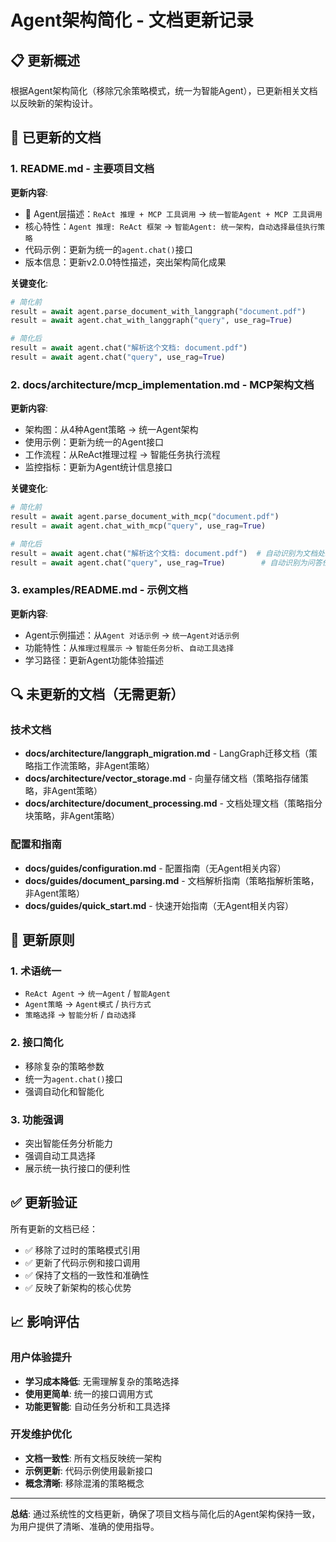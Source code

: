 # Agent架构简化 - 文档更新记录

## 📋 更新概述

根据Agent架构简化（移除冗余策略模式，统一为智能Agent），已更新相关文档以反映新的架构设计。

## 📝 已更新的文档

### 1. **README.md** - 主要项目文档
**更新内容**:
- 🤖 Agent层描述：`ReAct 推理 + MCP 工具调用` → `统一智能Agent + MCP 工具调用`
- 核心特性：`Agent 推理: ReAct 框架` → `智能Agent: 统一架构，自动选择最佳执行策略`
- 代码示例：更新为统一的`agent.chat()`接口
- 版本信息：更新v2.0.0特性描述，突出架构简化成果

**关键变化**:
```python
# 简化前
result = await agent.parse_document_with_langgraph("document.pdf")
result = await agent.chat_with_langgraph("query", use_rag=True)

# 简化后  
result = await agent.chat("解析这个文档: document.pdf")
result = await agent.chat("query", use_rag=True)
```

### 2. **docs/architecture/mcp_implementation.md** - MCP架构文档
**更新内容**:
- 架构图：从4种Agent策略 → 统一Agent架构
- 使用示例：更新为统一的Agent接口
- 工作流程：从ReAct推理过程 → 智能任务执行流程
- 监控指标：更新为Agent统计信息接口

**关键变化**:
```python
# 简化前
result = await agent.parse_document_with_mcp("document.pdf")
result = await agent.chat_with_mcp("query", use_rag=True)

# 简化后
result = await agent.chat("解析这个文档: document.pdf")  # 自动识别为文档处理
result = await agent.chat("query", use_rag=True)        # 自动识别为问答任务
```

### 3. **examples/README.md** - 示例文档
**更新内容**:
- Agent示例描述：从`Agent 对话示例` → `统一Agent对话示例`
- 功能特性：从`推理过程展示` → `智能任务分析`、`自动工具选择`
- 学习路径：更新Agent功能体验描述

## 🔍 未更新的文档（无需更新）

### 技术文档
- **docs/architecture/langgraph_migration.md** - LangGraph迁移文档（策略指工作流策略，非Agent策略）
- **docs/architecture/vector_storage.md** - 向量存储文档（策略指存储策略，非Agent策略）
- **docs/architecture/document_processing.md** - 文档处理文档（策略指分块策略，非Agent策略）

### 配置和指南
- **docs/guides/configuration.md** - 配置指南（无Agent相关内容）
- **docs/guides/document_parsing.md** - 文档解析指南（策略指解析策略，非Agent策略）
- **docs/guides/quick_start.md** - 快速开始指南（无Agent相关内容）

## 🎯 更新原则

### 1. **术语统一**
- `ReAct Agent` → `统一Agent` / `智能Agent`
- `Agent策略` → `Agent模式` / `执行方式`
- `策略选择` → `智能分析` / `自动选择`

### 2. **接口简化**
- 移除复杂的策略参数
- 统一为`agent.chat()`接口
- 强调自动化和智能化

### 3. **功能强调**
- 突出智能任务分析能力
- 强调自动工具选择
- 展示统一执行接口的便利性

## ✅ 更新验证

所有更新的文档已经：
- ✅ 移除了过时的策略模式引用
- ✅ 更新了代码示例和接口调用
- ✅ 保持了文档的一致性和准确性
- ✅ 反映了新架构的核心优势

## 📈 影响评估

### 用户体验提升
- **学习成本降低**: 无需理解复杂的策略选择
- **使用更简单**: 统一的接口调用方式
- **功能更智能**: 自动任务分析和工具选择

### 开发维护优化
- **文档一致性**: 所有文档反映统一架构
- **示例更新**: 代码示例使用最新接口
- **概念清晰**: 移除混淆的策略概念

---

**总结**: 通过系统性的文档更新，确保了项目文档与简化后的Agent架构保持一致，为用户提供了清晰、准确的使用指导。
